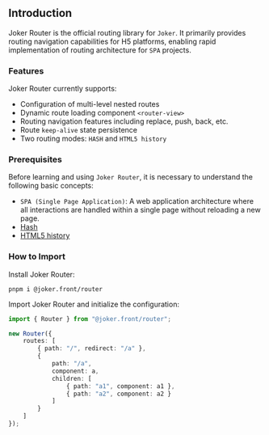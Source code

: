 ## Introduction  

Joker Router is the official routing library for `Joker`. It primarily provides routing navigation capabilities for H5 platforms, enabling rapid implementation of routing architecture for `SPA` projects.

### Features  

Joker Router currently supports:  

- Configuration of multi-level nested routes  
- Dynamic route loading component `<router-view>`  
- Routing navigation features including replace, push, back, etc.  
- Route `keep-alive` state persistence  
- Two routing modes: `HASH` and `HTML5 history`  

### Prerequisites  

Before learning and using `Joker Router`, it is necessary to understand the following basic concepts:  

- `SPA (Single Page Application)`: A web application architecture where all interactions are handled within a single page without reloading a new page.  
- [Hash](https://blog.csdn.net/weixin_47002682/article/details/129832436)  
- [HTML5 history](https://blog.csdn.net/weixin_47002682/article/details/129832436)  

### How to Import  

Install Joker Router:  

```
pnpm i @joker.front/router  
```

Import Joker Router and initialize the configuration:  

```ts
import { Router } from "@joker.front/router";  

new Router({  
    routes: [  
        { path: "/", redirect: "/a" },  
        {  
            path: "/a",  
            component: a,  
            children: [  
                { path: "a1", component: a1 },  
                { path: "a2", component: a2 }  
            ]  
        }  
    ]  
});  
```